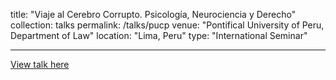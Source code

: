 title: "Viaje al Cerebro Corrupto. Psicología, Neurociencia y Derecho"
collection: talks
permalink: /talks/pucp
venue: "Pontifical University of Peru, Department of Law"
location: "Lima, Peru"
type: "International Seminar"

---

[View talk here](https://educast.pucp.edu.pe/video/11343/viaje_al_cerebro_corrupto_psicologia_neurociencia_y_derecho__parte_02)
